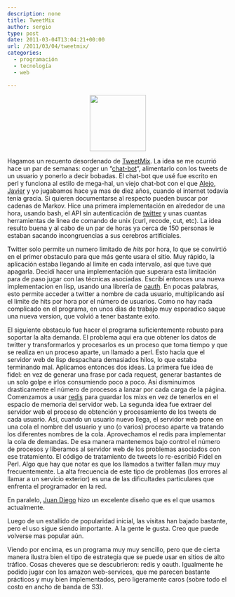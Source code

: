 ```yaml
---
description: none
title: TweetMix
author: sergio
type: post
date: 2011-03-04T13:04:21+00:00
url: /2011/03/04/tweetmix/
categories:
  - programación
  - tecnología
  - web

---
```

<p style="text-align: center">
  <a href="http://www.tweetmix.me"><img class="aligncenter" src="http://a3.twimg.com/profile_images/1255425986/icon_reasonably_small.jpg" alt="" width="128" height="128" /></a>
</p>

Hagamos un recuento desordenado de [TweetMix][1]. La idea se me ocurrió hace un par de semanas: coger un &#8220;[chat-bot][2]&#8220;, alimentarlo con los tweets de un usuario y ponerlo a decir bobadas. El chat-bot que usé fue escrito en perl y funciona al estilo de mega-hal, un viejo chat-bot con el que [Alejo][3], [Javier][4] y yo jugabamos hace ya mas de diez años, cuando el internet todavía tenía gracia. Si quieren documentarse al respecto pueden buscar por cadenas de Markov. Hice una primera implementación en alrededor de una hora, usando bash, el API sin autenticación de [twitter][5] y unas cuantas herramientas de linea de comando de unix (curl, recode, cut, etc). La idea resulto buena y al cabo de un par de horas ya cerca de 150 personas le estaban sacando incongruencias a sus cerebros artificiales.

Twitter solo permite un numero limitado de _hits_ por hora, lo que se convirtió en el primer obstaculo para que más gente usara el sitio. Muy rápido, la aplicación estaba llegando al limite en cada intervalo, así que tuve que apagarla. Decidí hacer una implementación que superara esta limitación para de paso jugar con las técnicas asociadas. Escribí entonces una nueva implementacion en lisp, usando una librería de [oauth][6]. En pocas palabras, esto permite acceder a twitter a nombre de cada usuario, multiplicando así el limite de hits por hora por el número de usuarios. Como no hay nada complicado en el programa, en unos dias de trabajo muy esporadico saque una nueva version, que volvió a tener bastante exito.

El siguiente obstaculo fue hacer el programa suficientemente robusto para soportar la alta demanda. El problema aqui era que obtener los datos de twitter y transformarlos y procesarlos es un proceso que toma tiempo y que se realiza en un proceso aparte, un llamado a perl. Esto hacia que el servidor web de lisp despachara demasiados hilos, lo que estaba terminando mal. Aplicamos entonces dos ideas. La primera fue idea de fidel: en vez de generar una frase por cada request, generar bastantes de un solo golpe e irlos consumiendo poco a poco. Así disminuimos drasticamente el número de procesos a lanzar por cada carga de la página. Comenzamos a usar [redis][7] para guardar los mixs en vez de tenerlos en el espacio de memoria del servidor web. La segunda idea fue extraer del servidor web el proceso de obtención y procesamiento de los tweets de cada usuario. Asi, cuando un usuario nuevo llega, el servidor web pone en una cola el nombre del usuario y uno (o varios) proceso aparte va tratando los diferentes nombres de la cola. Aprovechamos el redis para implementar la cola de demandas. De esa manera mantenemos bajo control el número de procesos y liberamos al servidor web de los problemas asociados con ese tratamiento. El código de tratamiento de tweets lo re-escribió Fidel en Perl. Algo que hay que notar es que los llamados a twitter fallan muy muy frecuentemente. La alta frecuencia de este tipo de problemas (los errores al llamar a un servicio exterior) es una de las dificultades particulares que enfrenta el programador en la red.

En paralelo, [Juan Diego][8] hizo un excelente diseño que es el que usamos actualmente.

Luego de un estallido de popularidad inicial, las visitas han bajado bastante, pero el uso sigue siendo importante. A la gente le gusta. Creo que puede volverse mas popular aún.

Viendo por encima, es un programa muy muy sencillo, pero que de cierta manera ilustra bien el tipo de estrategia que se puede usar en sitios de alto tráfico. Cosas cheveres que se descubrieron: redis y oauth. Igualmente he podido jugar con los amazon web-services, que me parecen bastante prácticos y muy bien implementados, pero ligeramente caros (sobre todo el costo en ancho de banda de S3).

 [1]: http://www.tweetmix.me
 [2]: http://en.wikipedia.org/wiki/Chatterbot
 [3]: http://wiki.freaks-unidos.net/weblogs/azul/index
 [4]: http://www.finiterank.com/notas/
 [5]: http://www.twitter.com
 [6]: http://oauth.net/
 [7]: http://redis.io
 [8]: http://twitter.com/#!/tatuajefalso
